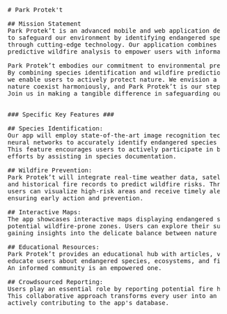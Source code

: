 <pre>
  # Park Protek't

  ## Mission Statement
  Park Protek’t is an advanced mobile and web application developed with a mission
  to safeguard our environment by identifying endangered species and preventing wildfires
  through cutting-edge technology. Our application combines AI-powered species recognition and
  predictive wildfire analysis to empower users with information, awareness, and actionable steps.

  Park Protek’t embodies our commitment to environmental preservation.
  By combining species identification and wildfire prediction,
  we enable users to actively protect nature. We envision a world where humans and
  nature coexist harmoniously, and Park Protek’t is our step towards that vision.
  Join us in making a tangible difference in safeguarding our planet's future.


  ### Specific Key Features ###

  ## Species Identification:
  Our app will employ state-of-the-art image recognition technology using convolutional
  neural networks to accurately identify endangered species from user-submitted images.
  This feature encourages users to actively participate in biodiversity conservation
  efforts by assisting in species documentation.

  ## Wildfire Prevention:
  Park Protek’t will integrate real-time weather data, satellite imagery,
  and historical fire records to predict wildfire risks. Through a dynamic mapping interface,
  users can visualize high-risk areas and receive timely alerts,
  ensuring early action and prevention.

  ## Interactive Maps:
  The app showcases interactive maps displaying endangered species habitats and
  potential wildfire-prone zones. Users can explore their surroundings,
  gaining insights into the delicate balance between nature and human activity.

  ## Educational Resources:
  Park Protek’t provides an educational hub with articles, videos, and quizzes to
  educate users about endangered species, ecosystems, and fire prevention techniques.
  An informed community is an empowered one.

  ## Crowdsourced Reporting:
  Users play an essential role by reporting potential fire hazards and species sightings.
  This collaborative approach transforms every user into an environmental guardian,
  actively contributing to the app's database.
</pre>

